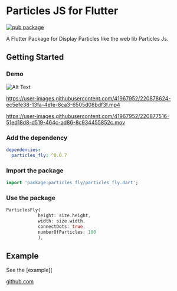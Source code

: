 # Particles JS for Flutter
[![pub package](https://img.shields.io/pub/v/particles_fly.svg)](https://pub.dartlang.org/packages/particles_fly)

A Flutter Package for Display Particles like the web lib Particles Js.

## Getting Started

### Demo

![Alt Text](https://media.giphy.com/media/4JZEFuPLrC4cxR1gpA/giphy.gif)

https://user-images.githubusercontent.com/41967952/220878624-ec5efe38-13fa-4e1e-8ca3-6505d08bdf3f.mp4

https://user-images.githubusercontent.com/41967952/220877516-51ed18d8-d519-464c-ad86-8c934455852c.mov

### Add the dependency

```yaml
dependencies:
  particles_fly: ^0.0.7
```

### Import the package

```dart
import 'package:particles_fly/particles_fly.dart';
```

### Use the package

```dart
ParticlesFly(
            height: size.height,
            width: size.width,
            connectDots: true,
            numberOfParticles: 100
            ),
```
## Example

See the [example](

[github.com](https://github.com/mevos19/particules_js/blob/master/example/lib/main.dart)
